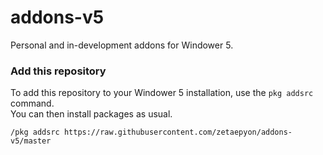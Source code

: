 # addons-v5
Personal and in-development addons for Windower 5.

### Add this repository

To add this repository to your Windower 5 installation, use the `pkg addsrc` command.<br/>
You can then install packages as usual.

```
/pkg addsrc https://raw.githubusercontent.com/zetaepyon/addons-v5/master
```
